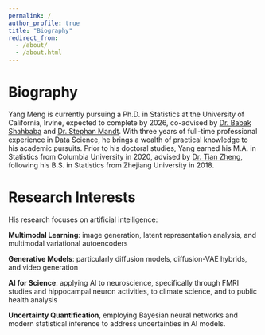 ```yaml
---
permalink: /
author_profile: true
title: "Biography"
redirect_from: 
  - /about/
  - /about.html
---
```


Biography
======
Yang Meng is currently pursuing a Ph.D. in Statistics at the University of California, Irvine, expected to complete by 2026, co-advised by [Dr. Babak Shahbaba](https://ics.uci.edu/~babaks/) and [Dr. Stephan Mandt](http://www.stephanmandt.com/). With three years of full-time professional experience in Data Science, he brings a wealth of practical knowledge to his academic pursuits. Prior to his doctoral studies, Yang earned his M.A. in Statistics from Columbia University in 2020, advised by [Dr. Tian Zheng](http://www.stat.columbia.edu/~tzheng/), following his B.S. in Statistics from Zhejiang University in 2018.

Research Interests
======
His research focuses on artificial intelligence: 

**Multimodal Learning**: image generation, latent representation analysis, and multimodal variational autoencoders

**Generative Models**: particularly diffusion models, diffusion-VAE hybrids, and video generation

**AI for Science**: applying AI to neuroscience, specifically through FMRI studies and hippocampal neuron activities, to climate science, and to public health analysis

**Uncertainty Quantification**, employing Bayesian neural networks and modern statistical inference to address uncertainties in AI models.